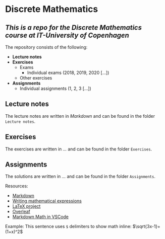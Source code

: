 # Discrete Mathematics
## *This is a repo for the Discrete Mathematics course at IT-University of Copenhagen*

The repository consists of the following: 
- **Lecture notes**
- **Exercises**
    - Exams
        - Individual exams (2018, 2019, 2020 [...])
    - Other exercises
- **Assignments**
    - Individual assignments (1, 2, 3 [...])


## Lecture notes
The lecture notes are written in *Markdown* and can be found in the folder `Lecture notes`. 

## Exercises
The exercises are written in *...* and can be found in the folder `Exercises`.

## Assignments
The solutions are written in *...* and can be found in the folder `Assignments`.


Resources: 
- [Markdown](https://guides.github.com/features/mastering-markdown/)
- [Writing mathematical expressions](https://docs.github.com/en/get-started/writing-on-github/working-with-advanced-formatting/writing-mathematical-expressions)
- [LaTeX project](https://www.latex-project.org/)
- [Overleaf](https://www.overleaf.com/)
- [Markdown Math in VSCode](https://marketplace.visualstudio.com/items?itemName=goessner.mdmath)

Example: 
This sentence uses `$` delimiters to show math inline:  $\sqrt{3x-1}+(1+x)^2$